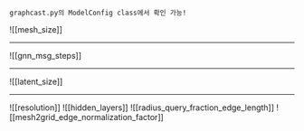 ```ad-info
graphcast.py의 ModelConfig class에서 확인 가능!
```

![[mesh_size]]

---
![[gnn_msg_steps]]

---
![[latent_size]]

---
![[resolution]]
![[hidden_layers]]
![[radius_query_fraction_edge_length]]
![[mesh2grid_edge_normalization_factor]]